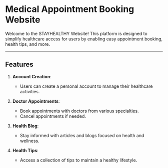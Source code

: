 # Medical Appointment Booking Website

Welcome to the STAYHEALTHY Website! This platform is designed to simplify healthcare access for users by enabling easy appointment booking, health tips, and more.

---

## Features

1. **Account Creation**:
   - Users can create a personal account to manage their healthcare activities.

2. **Doctor Appointments**:
   - Book appointments with doctors from various specialties.
   - Cancel appointments if needed.

3. **Health Blog**:
   - Stay informed with articles and blogs focused on health and wellness.

4. **Health Tips**:
   - Access a collection of tips to maintain a healthy lifestyle.



